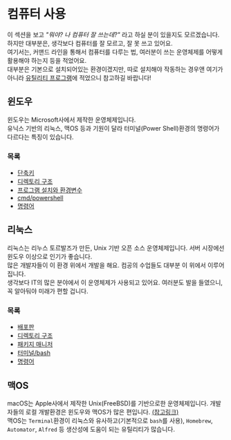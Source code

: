 # 컴퓨터 사용
이 섹션을 보고 *"뭐야? 나 컴퓨터 잘 쓰는데?"* 라고 하실 분이 있을지도 모르겠습니다.  
하지만 대부분은, 생각보다 컴퓨터를 잘 모르고, 잘 못 쓰고 있어요.  
여기서는, 커맨드 라인을 통해서 컴퓨터를 다루는 법, 여러분이 쓰는 운영체제를 어떻게 활용해야 하는지 등을 적었어요.  
대부분은 기본으로 설치되어있는 환경이겠지만, 따로 설치해야 작동하는 경우앤 여기가 아니라 [유틸리티 프로그램](/유틸리티_프로그램/index.md)에 적었으니 참고하길 바랍니다!  

## 윈도우
윈도우는 Microsoft사에서 제작한 운영체제입니다.  
유닉스 기반의 리눅스, 맥OS 등과 기원이 달라 터미널(Power Shell)환경의 명령어가 다르다는 특징이 있습니다.
### 목록
- [단축키](윈도우/shortcuts.md)
- [디렉토리 구조](윈도우/directory.md)
- [프로그램 설치와 환경변수](윈도우/program_install.md)
- [cmd/powershell](윈도우/powershell.md)
- [명령어](윈도우/commands.md)

## 리눅스
리눅스는 리누스 토르발즈가 만든, Unix 기반 오픈 소스 운영체제입니다. 서버 시장에선 윈도우 이상으로 인기가 좋습니다.  
많은 개발자들이 이 환경 위에서 개발을 해요. 컴공의 수업들도 대부분 이 위에서 이루어집니다.  
생각보다 IT의 많은 분야에서 이 운영체제가 사용되고 있어요. 여러분도 발을 들였으니, 꼭 알아둬야 미래가 편할 겁니다.
### 목록
- [배포판](리눅스/distributions.md)
- [디렉토리 구조](리눅스/directory.md)
- [패키지 매니저](리눅스/package_manager.md)
- [터미널/bash](리눅스/bash.md)
- [명령어](리눅스/commands.md)

## 맥OS
macOS는 Apple사에서 제작한 Unix(FreeBSD)를 기반으로한 운영체제입니다. 개발자들의 로컬 개발환경은 윈도우와 맥OS가 많은 편입니다. [(참고링크)](https://insights.stackoverflow.com/survey/2018/#technology-_-developers-primary-operating-systems)  
맥OS는 `Terminal`환경이 리눅스와 유사하고(기본적으로 `bash`를 사용), `Homebrew`, `Automator`, `Alfred` 등 생산성에 도움이 되는 유틸리티가 많습니다.
